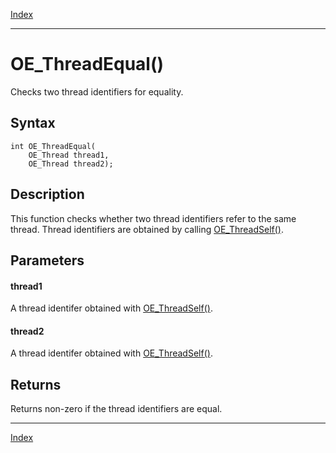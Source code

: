 [Index](index.md)

---
# OE_ThreadEqual()

Checks two thread identifiers for equality.

## Syntax

    int OE_ThreadEqual(
        OE_Thread thread1,
        OE_Thread thread2);
## Description 

This function checks whether two thread identifiers refer to the same thread. Thread identifiers are obtained by calling [OE_ThreadSelf()](thread_8h_a6bff3d1b325e3770da54e4ec6444ea71_1a6bff3d1b325e3770da54e4ec6444ea71.md).



## Parameters

#### thread1

A thread identifer obtained with [OE_ThreadSelf()](thread_8h_a6bff3d1b325e3770da54e4ec6444ea71_1a6bff3d1b325e3770da54e4ec6444ea71.md).

#### thread2

A thread identifer obtained with [OE_ThreadSelf()](thread_8h_a6bff3d1b325e3770da54e4ec6444ea71_1a6bff3d1b325e3770da54e4ec6444ea71.md).

## Returns

Returns non-zero if the thread identifiers are equal.

---
[Index](index.md)

